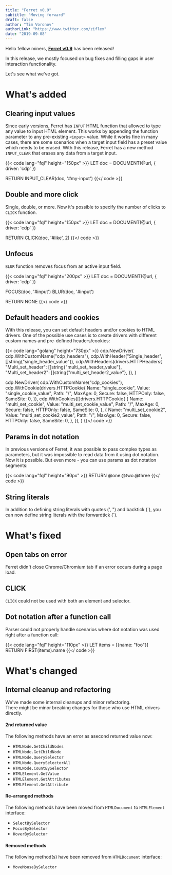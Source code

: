 ```yaml
---
title: "Ferret v0.9"
subtitle: "Moving forward"
draft: false
author: "Tim Voronov"
authorLink: "https://www.twitter.com/ziflex"
date: "2019-09-08"
---
```


Hello fellow miners, **[Ferret v0.9](https://github.com/MontFerret/ferret/releases/tag/v0.9.0)** has been released!

In this release, we mostly focused on bug fixes and filling gaps in user interaction functionality.

Let's see what we've got.

# What's added
## Clearing input values
Since early versions, Ferret has ``INPUT`` HTML function that allowed to type any value to input HTML element.
This works by appending the function parameter to any pre-existing `<input>` value. While it works fine in many cases, there are some scenarios when a target input field has a preset value which needs to be erased. With this release, Ferret has a new method ``INPUT_CLEAR`` that erases any data from a target input.

{{< code lang="fql" height="150px" >}}
LET doc = DOCUMENT(@url, {
    driver: 'cdp'
})

RETURN INPUT_CLEAR(doc, '#my-input')
{{</ code >}}

## Double and more click
Single, double, or more. Now it's possible to specify the number of clicks to ``CLICK`` function.

{{< code lang="fql" height="150px" >}}
LET doc = DOCUMENT(@url, {
    driver: 'cdp'
})

RETURN CLICK(doc, '#like', 2)
{{</ code >}}

## Unfocus
``BLUR`` function removes focus from an active input field.

{{< code lang="fql" height="200px" >}}
LET doc = DOCUMENT(@url, {
    driver: 'cdp'
})

FOCUS(doc, '#input')
BLUR(doc, '#input')

RETURN NONE
{{</ code >}}

## Default headers and cookies
With this release, you can set default headers and/or cookies to HTML drivers.
One of the possible use cases is to create drivers with different custom names and pre-defined headers/cookies:

{{< code lang="golang" height="730px" >}}
cdp.NewDriver(
    cdp.WithCustomName("cdp_headers"),
    cdp.WithHeader("Single_header", []string{"single_header_value"}),
    cdp.WithHeaders(drivers.HTTPHeaders{
        "Multi_set_header":  []string{"multi_set_header_value"},
        "Multi_set_header2": []string{"multi_set_header2_value"},
    }),
)

cdp.NewDriver(
    cdp.WithCustomName("cdp_cookies"),
    cdp.WithCookie(drivers.HTTPCookie{
        Name:     "single_cookie",
        Value:    "single_cookie_value",
        Path:     "/",
        MaxAge:   0,
        Secure:   false,
        HTTPOnly: false,
        SameSite: 0,
    }),
    cdp.WithCookies([]drivers.HTTPCookie{
        {
            Name:     "multi_set_cookie",
            Value:    "multi_set_cookie_value",
            Path:     "/",
            MaxAge:   0,
            Secure:   false,
            HTTPOnly: false,
            SameSite: 0,
        },
        {
            Name:     "multi_set_cookie2",
            Value:    "multi_set_cookie2_value",
            Path:     "/",
            MaxAge:   0,
            Secure:   false,
            HTTPOnly: false,
            SameSite: 0,
        },
    }),
)
{{</ code >}}

## Params in dot notation
In previous versions of Ferret, it was possible to pass complex types as parameters, but it was impossible to read data from it using dot notation. Now it is possible. But even more - you can use params as dot notation segments:

{{< code lang="fql" height="90px" >}}
RETURN @one.@two.@three
{{</ code >}}

## String literals
In addition to defining string literals with quotes (', ") and backtick (\`), you can now define string literals with the forwardtick (´).

# What's fixed
## Open tabs on error
Ferret didn't close Chrome/Chromium tab if an error occurs during a page load.

## CLICK
``CLICK`` could not be used with both an element and selector.

## Dot notation after a function call
Parser could not properly handle scenarios where dot notation was used right after a function call:

{{< code lang="fql" height="110px" >}}
LET items = [{name: "foo"}]
RETURN FIRST(items).name
{{</ code >}}

# What's changed
## Internal cleanup and refactoring
We've made some internal cleanups and minor refactoring.    
There might be minor breaking changes for those who use HTML drivers directly. 

#### 2nd returned value
The following methods have an error as asecond returned value now: 

- ``HTMLNode.GetChildNodes``
- ``HTMLNode.GetChildNode``
- ``HTMLNode.QuerySelector``
- ``HTMLNode.QuerySelectorAll``
- ``HTMLNode.CountBySelector``
- ``HTMLElement.GetValue``
- ``HTMLElement.GetAttributes``
- ``HTMLElement.GetAttribute``

#### Re-arranged methods
The following methods have been moved from ``HTMLDocument`` to ``HTMLElement`` interface:

- ``SelectBySelector``
- ``FocusBySelector``
- ``HoverBySelector``

#### Removed methods
The following method(s) have been removed from ``HTMLDocument`` interface:

- ``MoveMouseBySelector``
